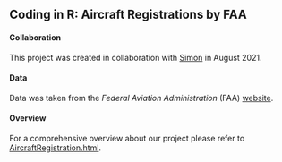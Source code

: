 ## Coding in R: Aircraft Registrations by FAA


#### Collaboration

This project was created in collaboration with [Simon](https://github.com/DataBauHeini) in August 2021.


#### Data

Data was taken from the *Federal Aviation Administration* (FAA) [website](https://www.faa.gov/licenses_certificates/aircraft_certification/aircraft_registry/releasable_aircraft_download/).


#### Overview

For a comprehensive overview about our project please refer to [AircraftRegistration.html](AircraftRegistration.html).
